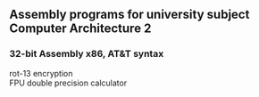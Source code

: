 ## Assembly programs for university subject Computer Architecture 2
### 32-bit Assembly x86, AT&T syntax 
   rot-13 encryption  
   FPU double precision calculator 
